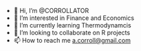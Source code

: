 - 👋 Hi, I’m @CORROLLATOR
- 👀 I’m interested in Finance and Economics
- 🌱 I’m currently learning Thermodynamcis
- 💞️ I’m looking to collaborate on R projects
- 📫 How to reach me a.corroll@gmail.com

<!---
CORROLLATOR/CORROLLATOR is a ✨ special ✨ repository because its `README.md` (this file) appears on your GitHub profile.
You can click the Preview link to take a look at your changes.
--->

